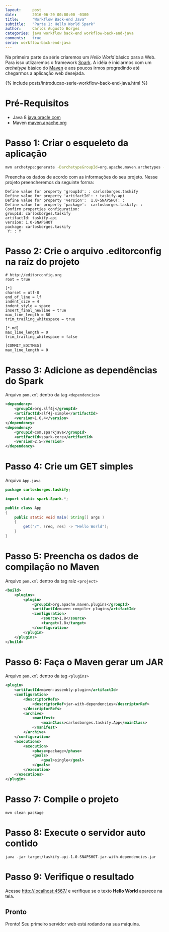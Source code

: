 ```yaml
---
layout:     post
date:       2016-06-20 00:00:00 -0300
title:      "Workflow Back-end Java"
subtitle:   "Parte 1: Hello World Spark"
author:     Carlos Augusto Borges
categories: java workflow back-end workflow-back-end-java
comments:   true
serie: workflow-back-end-java
---
```


Na primeira parte da série criaremos um *Hello World* básico para a Web. Para isso utlizaremos o framework [Spark][spark-java]. A idéia é iniciarmos com um *archetype* básico do [Maven][maven] e aos poucos irmos progredindo até chegarmos a aplicação web desejada.

{% include posts/introducao-serie-workflow-back-end-java.html %}

# Pré-Requisitos

* Java 8 [java.oracle.com][java]
* Maven [maven.apache.org][maven]

# Passo 1: Criar o esqueleto da aplicação

```bash
mvn archetype:generate -DarchetypeGroupId=org.apache.maven.archetypes -DarchetypeArtifactId=maven-archetype-quickstart
```

Preencha os dados de acordo com as informações do seu projeto. Nesse projeto preencheremos da seguinte forma:

```
Define value for property 'groupId': : carlosborges.taskify
Define value for property 'artifactId': : taskify-api    
Define value for property 'version':  1.0-SNAPSHOT: :
Define value for property 'package':  carlosborges.taskify: :
Confirm properties configuration:
groupId: carlosborges.taskify
artifactId: taskify-api
version: 1.0-SNAPSHOT
package: carlosborges.taskify
 Y: : Y
```

# Passo 2: Crie o arquivo .editorconfig na raíz do projeto

```
# http://editorconfig.org
root = true

[*]
charset = utf-8
end_of_line = lf
indent_size = 4
indent_style = space
insert_final_newline = true
max_line_length = 80
trim_trailing_whitespace = true

[*.md]
max_line_length = 0
trim_trailing_whitespace = false

[COMMIT_EDITMSG]
max_line_length = 0
```

# Passo 3: Adicione as dependências do Spark

Arquivo `pom.xml` dentro da tag `<dependencies>`

```xml
<dependency>
    <groupId>org.slf4j</groupId>
    <artifactId>slf4j-simple</artifactId>
    <version>1.6.4</version>
</dependency>
<dependency>
    <groupId>com.sparkjava</groupId>
    <artifactId>spark-core</artifactId>
    <version>2.5</version>
</dependency>
```

# Passo 4: Crie um GET simples

Arquivo `App.java`

```java
package carlosborges.taskify;

import static spark.Spark.*;

public class App
{
    public static void main( String[] args )
    {
        get("/", (req, res) -> "Hello World");
    }
}

```

# Passo 5: Preencha os dados de compilação no Maven

Arquivo `pom.xml` dentro da tag raíz `<project>`

```xml
<build>
    <plugins>
        <plugin>
            <groupId>org.apache.maven.plugins</groupId>
            <artifactId>maven-compiler-plugin</artifactId>
            <configuration>
                <source>1.8</source>
                <target>1.8</target>
            </configuration>
        </plugin>
    </plugins>
</build>
```

# Passo 6: Faça o Maven gerar um JAR

Arquivo `pom.xml` dentro da tag `<plugins>`

```xml
<plugin>
    <artifactId>maven-assembly-plugin</artifactId>
    <configuration>
        <descriptorRefs>
            <descriptorRef>jar-with-dependencies</descriptorRef>
        </descriptorRefs>
        <archive>
            <manifest>
                <mainClass>carlosborges.taskify.App</mainClass>
            </manifest>
        </archive>
    </configuration>
    <executions>
        <execution>
            <phase>package</phase>
            <goals>
                <goal>single</goal>
            </goals>
        </execution>
    </executions>
</plugin>
```

# Passo 7: Compile o projeto

```
mvn clean package
```

# Passo 8: Execute o servidor auto contido

```
java -jar target/taskify-api-1.0-SNAPSHOT-jar-with-dependencies.jar
```

# Passo 9: Verifique o resultado

Acesse [http://localhost:4567/][localhost] e verifique se o texto **Hello World** aparece na tela.

## Pronto

Pronto! Seu primeiro servidor web está rodando na sua máquina.


[java]:                 http://java.oracle.com
[maven]:                http://maven.apache.org/
[heroku-toolbelt]:      https://toolbelt.heroku.com/
[spark-java]:           http://sparkjava.com/  
[github]:               http://github.com/
[heroku]:               http://heroku.com/
[travisci]:             http://travis-ci.org/
[editorconfig]:         http://editorconfig.org/
[google]:               http://google.com/
[localhost]:            http://localhost:4567/
